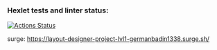 ### Hexlet tests and linter status:
[![Actions Status](https://github.com/GermanCHLB/layout-designer-project-lvl1/workflows/hexlet-check/badge.svg)](https://github.com/GermanCHLB/layout-designer-project-lvl1/actions)

surge: https://layout-designer-project-lvl1-germanbadin1338.surge.sh/
